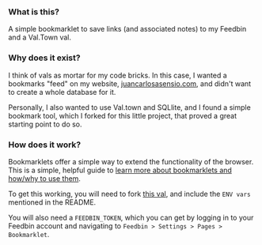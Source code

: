 ### What is this?

A simple bookmarklet to save links (and associated notes) to my Feedbin and a Val.Town val.

### Why does it exist?

I think of vals as mortar for my code bricks. In this case, I wanted a bookmarks "feed" on my website, [juancarlosasensio.com]([url](https://juancarlosasensio.com/)), and didn't want to create a whole database for it.

Personally, I also wanted to use Val.town and SQLlite, and I found a simple bookmark tool, which I forked for this little project, that proved a great starting point to do so.

### How does it work?
Bookmarklets offer a simple way to extend the functionality of the browser. This is a simple, helpful guide to [learn more about bookmarklets and how/why to use them](https://www.freecodecamp.org/news/what-are-bookmarklets/).

To get this working, you will need to fork [this val](https://www.val.town/v/juanca/bookmark), 
and include the `ENV vars` mentioned in the README.

You will also need a `FEEDBIN_TOKEN`, which you can get by logging in to your Feedbin account and navigating to `Feedbin > Settings > Pages > Bookmarklet`.
